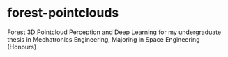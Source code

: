 # forest-pointclouds
Forest 3D Pointcloud Perception and Deep Learning for my undergraduate thesis in Mechatronics Engineering, Majoring in Space Engineering (Honours)
